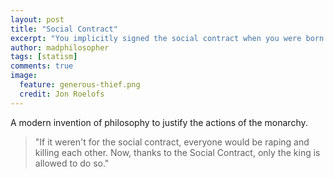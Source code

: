 ```yaml
---
layout: post
title: "Social Contract"
excerpt: "You implicitly signed the social contract when you were born."
author: madphilosopher
tags: [statism]
comments: true
image:
  feature: generous-thief.png
  credit: Jon Roelofs
---
```


A modern invention of philosophy to justify the actions of the monarchy.

> "If it weren't for the social contract, everyone would be raping and killing each other.  Now, thanks to the Social Contract, only the king is allowed to do so."
